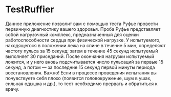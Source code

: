 # TestRuffier

Данное приложение позволит вам с помощью теста Руфье провести первичную диагностику вашего здоровья.
Проба Руфье представляет собой нагрузочный комплекс, предназначенный для оценки работоспособности сердца при физической нагрузке.
У испытуемого, находящегося в положении лежа на спине в течение 5 мин, определяют частоту пульса за 15 секунд;
затем в течение 45 секунд испытуемый выполняет 30 приседаний.
После окончания нагрузки испытуемый ложится, и у него вновь подсчитывается число пульсаций за первые 15 секунд,
а потом — за последние 15 секунд первой минуты периода восстановления.
Важно! Если в процессе проведения испытания вы почувствуете себя плохо (появится головокружение, шум в
ушах, сильная одышка и др.), то тест необходимо прервать и обратиться к врачу.
